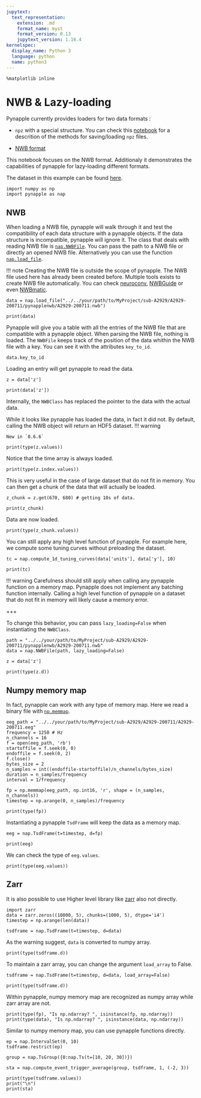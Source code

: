 ```yaml
---
jupytext:
  text_representation:
    extension: .md
    format_name: myst
    format_version: 0.13
    jupytext_version: 1.16.4
kernelspec:
  display_name: Python 3
  language: python
  name: python3
---
```


```{code-cell} ipython3
%matplotlib inline
```


# NWB & Lazy-loading

Pynapple currently provides loaders for two data formats :

 - `npz` with a special structure. You can check this [notebook](../tutorial_pynapple_io) for a descrition of the methods for saving/loading `npz` files.

 - [NWB format](https://pynwb.readthedocs.io/en/stable/index.html#)

This notebook focuses on the NWB format. Additionaly it demonstrates the capabilities of pynapple for lazy-loading different formats.


The dataset in this example can be found [here](https://www.dropbox.com/s/pr1ze1nuiwk8kw9/MyProject.zip?dl=1).

```{code-cell} ipython3
import numpy as np
import pynapple as nap
```

NWB
--------------
When loading a NWB file, pynapple will walk through it and test the compatibility of each data structure with a pynapple objects. If the data structure is incompatible, pynapple will ignore it. The class that deals with reading NWB file is [`nap.NWBFile`](../../../reference/io/interface_nwb/). You can pass the path to a NWB file or directly an opened NWB file. Alternatively you can use the function [`nap.load_file`](../../../reference/io/misc/#pynapple.io.misc.load_file).


!!! note
	Creating the NWB file is outside the scope of pynapple. The NWB file used here has already been created before.
	Multiple tools exists to create NWB file automatically. You can check [neuroconv](https://neuroconv.readthedocs.io/en/main/), [NWBGuide](https://nwb-guide.readthedocs.io/en/latest/) or even [NWBmatic](https://github.com/pynapple-org/nwbmatic).


```{code-cell} ipython3
data = nap.load_file("../../your/path/to/MyProject/sub-A2929/A2929-200711/pynapplenwb/A2929-200711.nwb")

print(data)
```

Pynapple will give you a table with all the entries of the NWB file that are compatible with a pynapple object.
When parsing the NWB file, nothing is loaded. The `NWBFile` keeps track of the position of the data whithin the NWB file with a key. You can see it with the attributes `key_to_id`.


```{code-cell} ipython3
data.key_to_id
```

Loading an entry will get pynapple to read the data.


```{code-cell} ipython3
z = data['z']

print(data['z'])
```

Internally, the `NWBClass` has replaced the pointer to the data with the actual data.

While it looks like pynapple has loaded the data, in fact it did not. By default, calling the NWB object will return an HDF5 dataset.
!!! warning

    New in `0.6.6`


```{code-cell} ipython3
print(type(z.values))
```

Notice that the time array is always loaded.


```{code-cell} ipython3
print(type(z.index.values))
```

This is very useful in the case of large dataset that do not fit in memory. You can then get a chunk of the data that will actually be loaded.


```{code-cell} ipython3
z_chunk = z.get(670, 680) # getting 10s of data.

print(z_chunk)
```

Data are now loaded.


```{code-cell} ipython3
print(type(z_chunk.values))
```

You can still apply any high level function of pynapple. For example here, we compute some tuning curves without preloading the dataset.


```{code-cell} ipython3
tc = nap.compute_1d_tuning_curves(data['units'], data['y'], 10)

print(tc)
```

!!! warning
    Carefulness should still apply when calling any pynapple function on a memory map. Pynapple does not implement any batching function internally. Calling a high level function of pynapple on a dataset that do not fit in memory will likely cause a memory error.


+++

To change this behavior, you can pass `lazy_loading=False` when instantiating the `NWBClass`.


```{code-cell} ipython3
path = "../../your/path/to/MyProject/sub-A2929/A2929-200711/pynapplenwb/A2929-200711.nwb"
data = nap.NWBFile(path, lazy_loading=False)

z = data['z']

print(type(z.d))
```

Numpy memory map
----------------

In fact, pynapple can work with any type of memory map. Here we read a binary file with [`np.memmap`](https://numpy.org/doc/stable/reference/generated/numpy.memmap.html).


```{code-cell} ipython3
eeg_path = "../../your/path/to/MyProject/sub-A2929/A2929-200711/A2929-200711.eeg"
frequency = 1250 # Hz
n_channels = 16
f = open(eeg_path, 'rb') 
startoffile = f.seek(0, 0)
endoffile = f.seek(0, 2)
f.close()
bytes_size = 2
n_samples = int((endoffile-startoffile)/n_channels/bytes_size)
duration = n_samples/frequency
interval = 1/frequency

fp = np.memmap(eeg_path, np.int16, 'r', shape = (n_samples, n_channels))
timestep = np.arange(0, n_samples)/frequency

print(type(fp))
```

Instantiating a pynapple `TsdFrame` will keep the data as a memory map.


```{code-cell} ipython3
eeg = nap.TsdFrame(t=timestep, d=fp)

print(eeg)
```

We can check the type of `eeg.values`.


```{code-cell} ipython3
print(type(eeg.values))
```

Zarr
--------------

It is also possible to use Higher level library like [zarr](https://zarr.readthedocs.io/en/stable/index.html) also not directly.


```{code-cell} ipython3
import zarr
data = zarr.zeros((10000, 5), chunks=(1000, 5), dtype='i4')
timestep = np.arange(len(data))

tsdframe = nap.TsdFrame(t=timestep, d=data)
```

As the warning suggest, `data` is converted to numpy array.


```{code-cell} ipython3
print(type(tsdframe.d))
```

To maintain a zarr array, you can change the argument `load_array` to False.


```{code-cell} ipython3
tsdframe = nap.TsdFrame(t=timestep, d=data, load_array=False)

print(type(tsdframe.d))
```

Within pynapple, numpy memory map are recognized as numpy array while zarr array are not.


```{code-cell} ipython3
print(type(fp), "Is np.ndarray? ", isinstance(fp, np.ndarray))
print(type(data), "Is np.ndarray? ", isinstance(data, np.ndarray))
```

Similar to numpy memory map, you can use pynapple functions directly.


```{code-cell} ipython3
ep = nap.IntervalSet(0, 10)
tsdframe.restrict(ep)
```

```{code-cell} ipython3
group = nap.TsGroup({0:nap.Ts(t=[10, 20, 30])})

sta = nap.compute_event_trigger_average(group, tsdframe, 1, (-2, 3))

print(type(tsdframe.values))
print("\n")
print(sta)
```
